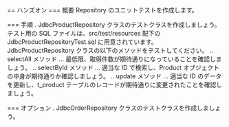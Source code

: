 == ハンズオン
=== 概要
Repository のユニットテストを作成します。

=== 手順
. JdbcProductRepository クラスのテストクラスを作成しましょう。テスト用の SQL ファイルは、src/test/resources 配下の JdbcProductRepositoryTest.sql に用意されています。JdbcProductRepository クラスの以下のメソッドをテストしてください。
.. selectAll メソッド
... 最低限、取得件数が期待通りになっていることを確認しましょう。
.. selectById メソッド
... 適当な ID で検索し、Product オブジェクトの中身が期待通りか確認しましょう。
.. update メソッド
... 適当な ID のデータを更新し、t_product テーブルのレコードが期待通りに変更されたことを確認しましょう。

=== オプション
. JdbcOrderRepository クラスのテストクラスを作成しましょう。
